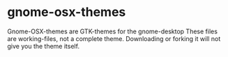 # gnome-osx-themes
Gnome-OSX-themes are GTK-themes for the gnome-desktop
These files are working-files, not a complete theme. Downloading or forking it will not give you the theme itself.
